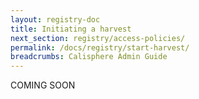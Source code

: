 ```yaml
---
layout: registry-doc
title: Initiating a harvest
next_section: registry/access-policies/
permalink: /docs/registry/start-harvest/
breadcrumbs: Calisphere Admin Guide
---
```


COMING SOON
